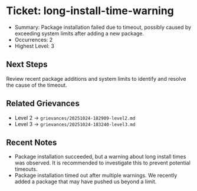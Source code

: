# Ticket: long-install-time-warning

- Summary: Package installation failed due to timeout, possibly caused by exceeding system limits after adding a new package.
- Occurrences: 2
- Highest Level: 3

## Next Steps
Review recent package additions and system limits to identify and resolve the cause of the timeout.

## Related Grievances
- Level 2 → `grievances/20251024-182909-level2.md`
- Level 3 → `grievances/20251024-183240-level3.md`

## Recent Notes
- Package installation succeeded, but a warning about long install times was observed. It is recommended to investigate this to prevent potential timeouts.
- Package installation timed out after multiple warnings. We recently added a package that may have pushed us beyond a limit.
